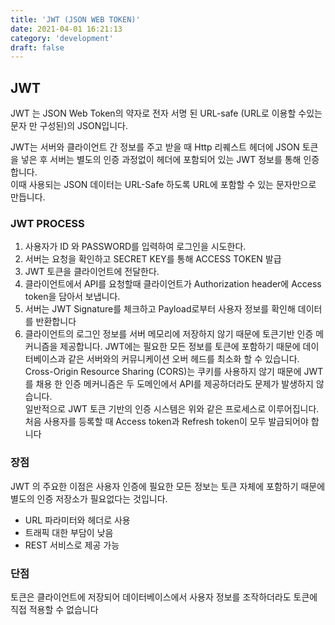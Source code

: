 ```yaml
---
title: 'JWT (JSON WEB TOKEN)'
date: 2021-04-01 16:21:13
category: 'development'
draft: false
---
```


## JWT

JWT 는 JSON Web Token의 약자로 전자 서명 된 URL-safe (URL로 이용할 수있는 문자 만 구성된)의 JSON입니다.<br />

JWT는 서버와 클라이언트 간 정보를 주고 받을 때 Http 리퀘스트 헤더에 JSON 토큰을 넣은 후 서버는 별도의 인증 과정없이 헤더에 포함되어 있는 JWT 정보를 통해 인증합니다. <br />
이때 사용되는 JSON 데이터는 URL-Safe 하도록 URL에 포함할 수 있는 문자만으로 만듭니다.<br />

### JWT PROCESS

1. 사용자가 ID 와 PASSWORD를 입력하여 로그인을 시도한다.
2. 서버는 요청을 확인하고 SECRET KEY를 통해 ACCESS TOKEN 발급
3. JWT 토큰을 클라이언트에 전달한다.
4. 클라이언트에서 API를 요청할때 클라이언트가 Authorization header에 Access token을 담아서 보냅니다.
5. 서버는 JWT Signature를 체크하고 Payload로부터 사용자 정보를 확인해 데이터를 반환합니다
6. 클라이언트의 로그인 정보를 서버 메모리에 저장하지 않기 때문에 토큰기반 인증 메커니즘을 제공합니다.
   JWT에는 필요한 모든 정보를 토큰에 포함하기 때문에 데이터베이스과 같은 서버와의 커뮤니케이션 오버 헤드를 최소화 할 수 있습니다.<br />
   Cross-Origin Resource Sharing (CORS)는 쿠키를 사용하지 않기 때문에 JWT를 채용 한 인증 메커니즘은 두 도메인에서 API를 제공하더라도 문제가 발생하지 않습니다.<br />
   일반적으로 JWT 토큰 기반의 인증 시스템은 위와 같은 프로세스로 이루어집니다.<br />
   처음 사용자를 등록할 때 Access token과 Refresh token이 모두 발급되어야 합니다

### 장점

JWT 의 주요한 이점은 사용자 인증에 필요한 모든 정보는 토큰 자체에 포함하기 때문에 별도의 인증 저장소가 필요없다는 것입니다.

- URL 파라미터와 헤더로 사용
- 트래픽 대한 부담이 낮음
- REST 서비스로 제공 가능

### 단점

토큰은 클라이언트에 저장되어 데이터베이스에서 사용자 정보를 조작하더라도 토큰에 직접 적용할 수 없습니다
